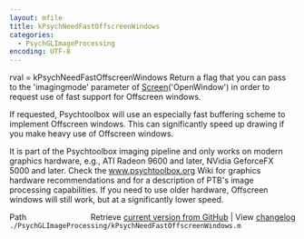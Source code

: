 ```yaml
---
layout: mfile
title: kPsychNeedFastOffscreenWindows
categories:
  - PsychGLImageProcessing
encoding: UTF-8
---
```


rval = kPsychNeedFastOffscreenWindows
Return a flag that you can pass to the 'imagingmode' parameter of
[Screen](/docs/Screen)\('OpenWindow'\) in order to request use of fast support for Offscreen windows.

If requested, Psychtoolbox will use an especially fast buffering scheme
to implement Offscreen windows. This can significantly speed up drawing
if you make heavy use of Offscreen windows.

It is part of the Psychtoolbox imaging pipeline and only works on modern
graphics hardware, e.g., ATI Radeon 9600 and later, NVidia GeforceFX 5000
and later. Check the www.psychtoolbox.org Wiki for graphics hardware
recommendations and for a description of PTB's image processing
capabilities. If you need to use older hardware, Offscreen windows will
still work, but at a significantly lower speed.


<div class="code_header" style="text-align:right;">
  <span style="float:left;">Path&nbsp;&nbsp;</span> <span class="counter">Retrieve <a href=
  "https://raw.github.com/Psychtoolbox-3/Psychtoolbox-3/beta/./PsychGLImageProcessing/kPsychNeedFastOffscreenWindows.m">current version from GitHub</a> | View <a href=
  "https://github.com/Psychtoolbox-3/Psychtoolbox-3/commits/beta/./PsychGLImageProcessing/kPsychNeedFastOffscreenWindows.m">changelog</a></span>
</div>
<div class="code">
  <code>./PsychGLImageProcessing/kPsychNeedFastOffscreenWindows.m</code>
</div>
